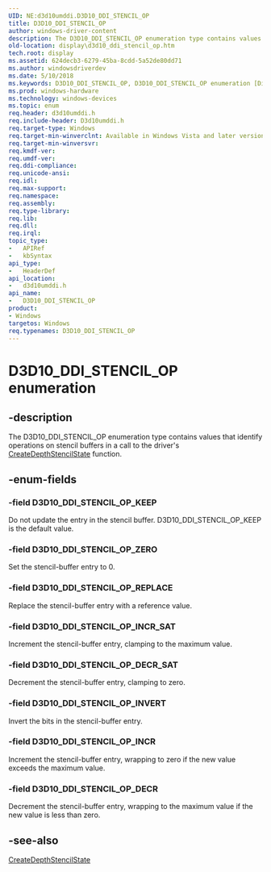 ```yaml
---
UID: NE:d3d10umddi.D3D10_DDI_STENCIL_OP
title: D3D10_DDI_STENCIL_OP
author: windows-driver-content
description: The D3D10_DDI_STENCIL_OP enumeration type contains values that identify operations on stencil buffers in a call to the driver's CreateDepthStencilState function.
old-location: display\d3d10_ddi_stencil_op.htm
tech.root: display
ms.assetid: 624decb3-6279-45ba-8cdd-5a52de80dd71
ms.author: windowsdriverdev
ms.date: 5/10/2018
ms.keywords: D3D10_DDI_STENCIL_OP, D3D10_DDI_STENCIL_OP enumeration [Display Devices], D3D10_DDI_STENCIL_OP_DECR, D3D10_DDI_STENCIL_OP_DECR_SAT, D3D10_DDI_STENCIL_OP_INCR, D3D10_DDI_STENCIL_OP_INCR_SAT, D3D10_DDI_STENCIL_OP_INVERT, D3D10_DDI_STENCIL_OP_KEEP, D3D10_DDI_STENCIL_OP_REPLACE, D3D10_DDI_STENCIL_OP_ZERO, UMDisplayDriver_Dx10param_Structs_0d70cbc2-b62c-4dce-b1f4-65b4c99ed5d7.xml, d3d10umddi/D3D10_DDI_STENCIL_OP, d3d10umddi/D3D10_DDI_STENCIL_OP_DECR, d3d10umddi/D3D10_DDI_STENCIL_OP_DECR_SAT, d3d10umddi/D3D10_DDI_STENCIL_OP_INCR, d3d10umddi/D3D10_DDI_STENCIL_OP_INCR_SAT, d3d10umddi/D3D10_DDI_STENCIL_OP_INVERT, d3d10umddi/D3D10_DDI_STENCIL_OP_KEEP, d3d10umddi/D3D10_DDI_STENCIL_OP_REPLACE, d3d10umddi/D3D10_DDI_STENCIL_OP_ZERO, display.d3d10_ddi_stencil_op
ms.prod: windows-hardware
ms.technology: windows-devices
ms.topic: enum
req.header: d3d10umddi.h
req.include-header: D3d10umddi.h
req.target-type: Windows
req.target-min-winverclnt: Available in Windows Vista and later versions of the Windows operating systems.
req.target-min-winversvr: 
req.kmdf-ver: 
req.umdf-ver: 
req.ddi-compliance: 
req.unicode-ansi: 
req.idl: 
req.max-support: 
req.namespace: 
req.assembly: 
req.type-library: 
req.lib: 
req.dll: 
req.irql: 
topic_type:
-	APIRef
-	kbSyntax
api_type:
-	HeaderDef
api_location:
-	d3d10umddi.h
api_name:
-	D3D10_DDI_STENCIL_OP
product:
- Windows
targetos: Windows
req.typenames: D3D10_DDI_STENCIL_OP
---
```


# D3D10_DDI_STENCIL_OP enumeration


## -description


The D3D10_DDI_STENCIL_OP enumeration type contains values that identify operations on stencil buffers in a call to the driver's <a href="https://msdn.microsoft.com/ed2da104-c4e8-43eb-80e0-10273b575020">CreateDepthStencilState</a> function.


## -enum-fields




### -field D3D10_DDI_STENCIL_OP_KEEP

Do not update the entry in the stencil buffer. D3D10_DDI_STENCIL_OP_KEEP is the default value.


### -field D3D10_DDI_STENCIL_OP_ZERO

Set the stencil-buffer entry to 0.


### -field D3D10_DDI_STENCIL_OP_REPLACE

Replace the stencil-buffer entry with a reference value.


### -field D3D10_DDI_STENCIL_OP_INCR_SAT

Increment the stencil-buffer entry, clamping to the maximum value.


### -field D3D10_DDI_STENCIL_OP_DECR_SAT

Decrement the stencil-buffer entry, clamping to zero.


### -field D3D10_DDI_STENCIL_OP_INVERT

Invert the bits in the stencil-buffer entry.


### -field D3D10_DDI_STENCIL_OP_INCR

Increment the stencil-buffer entry, wrapping to zero if the new value exceeds the maximum value.


### -field D3D10_DDI_STENCIL_OP_DECR

Decrement the stencil-buffer entry, wrapping to the maximum value if the new value is less than zero.


## -see-also




<a href="https://msdn.microsoft.com/ed2da104-c4e8-43eb-80e0-10273b575020">CreateDepthStencilState</a>
 

 

